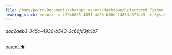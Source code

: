 ```yaml
---
file: /home/pedro/Documents/chatgpt_export/Markdown/Refactored Python `gen_class` Function.md
heading_stack: <root> -> 479c6063-4851-4e28-b58d-1485da871bb9 -> System -> e2715e40-56c8-4c79-9c73-82243a61a7a8 -> System -> aaa2565e-9a67-4751-adfd-dcd1e2555de6 -> User -> 8e8a47c4-949f-4209-b8cf-827490f09d7b -> Assistant -> aaa2aeb3-345c-4930-b543-3c60fd3fc1b7
---
```

###### aaa2aeb3-345c-4930-b543-3c60fd3fc1b7
[parent ⬆️](#8e8a47c4-949f-4209-b8cf-827490f09d7b)
